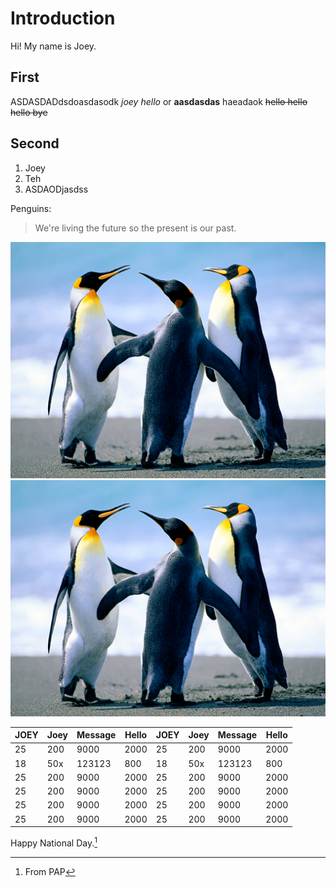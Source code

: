 # Introduction

Hi! My name is Joey. 

## First

ASDASDADdsdoasdasodk _joey hello_ or **aasdasdas** haeadaok ~~hello hello hello bye~~

## Second

1. Joey
2. Teh
3. ASDAODjasdss

Penguins: 
> We're living the future so
> the present is our past.

![gras](imgs/Penguins.jpg) ![gras](imgs/Penguins.jpg)


| JOEY| Joey | Message | Hello |  JOEY| Joey | Message | Hello | 
|---- | ---- | --- | --- |---- | ---- | --- | --- |
| 25  | 200  | 9000 | 2000 |  25  | 200  | 9000 | 2000 |
| 18  | 50x  | 123123 | 800 |  18  | 50x  | 123123 | 800 |
| 25  | 200  | 9000 | 2000 |  25  | 200  | 9000 | 2000 |
| 25  | 200  | 9000 | 2000 |  25  | 200  | 9000 | 2000 |
| 25  | 200  | 9000 | 2000 |  25  | 200  | 9000 | 2000 |
| 25  | 200  | 9000 | 2000 |  25  | 200  | 9000 | 2000 |


Happy National Day.[^1]

[^1]: From PAP
